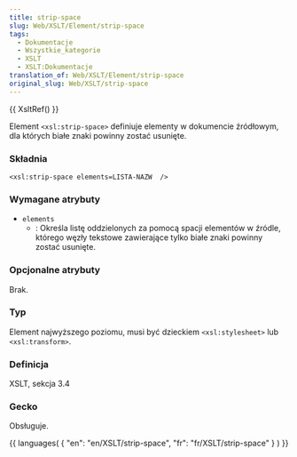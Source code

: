 ```yaml
---
title: strip-space
slug: Web/XSLT/Element/strip-space
tags:
  - Dokumentacje
  - Wszystkie_kategorie
  - XSLT
  - XSLT:Dokumentacje
translation_of: Web/XSLT/Element/strip-space
original_slug: Web/XSLT/strip-space
---
```

{{ XsltRef() }}

Element `<xsl:strip-space>` definiuje elementy w dokumencie źródłowym, dla których białe znaki powinny zostać usunięte.

### Składnia

    <xsl:strip-space elements=LISTA-NAZW  />

### Wymagane atrybuty

- `elements`
  - : Określa listę oddzielonych za pomocą spacji elementów w źródle, którego węzły tekstowe zawierające tylko białe znaki powinny zostać usunięte.

### Opcjonalne atrybuty

Brak.

### Typ

Element najwyższego poziomu, musi być dzieckiem `<xsl:stylesheet>` lub `<xsl:transform>`.

### Definicja

XSLT, sekcja 3.4

### Gecko

Obsługuje.

{{ languages( { "en": "en/XSLT/strip-space", "fr": "fr/XSLT/strip-space" } ) }}
